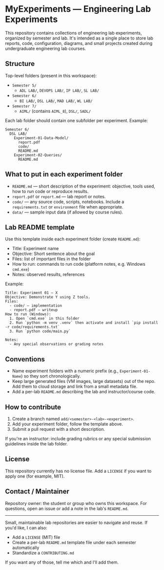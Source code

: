 # MyExperiments — Engineering Lab Experiments

This repository contains collections of engineering lab experiments, organized by semester and lab. It's intended as a single place to store lab reports, code, configuration, diagrams, and small projects created during undergraduate engineering lab courses.

## Structure

Top-level folders (present in this workspace):

- `Semester 5/`
  - `ADL LAB/`, `DEVOPS LAB/`, `IP LAB/`, `SL LAB/`
- `Semester 6/`
  - `BI LAB/`, `DSL LAB/`, `MAD LAB/`, `WL LAB/`
- `Semester 7/`
  - `AIML/` (contains `AIML_8`), `DSL/`, `SADL/`

Each lab folder should contain one subfolder per experiment. Example:

```
Semester 6/
  DSL LAB/
    Experiment-01-Data-Model/
      report.pdf
      code/
      README.md
    Experiment-02-Queries/
      README.md
```

## What to put in each experiment folder

- `README.md` — short description of the experiment: objective, tools used, how to run code or reproduce results.
- `report.pdf` or `report.md` — lab report or notes.
- `code/` — any source code, scripts, notebooks. Include a `requirements.txt` or `environment` file when appropriate.
- `data/` — sample input data (if allowed by course rules).

## Lab README template

Use this template inside each experiment folder (create `README.md`):

- Title: Experiment name
- Objective: Short sentence about the goal
- Files: list of important files in the folder
- How to run: commands to run code (platform notes, e.g. Windows `cmd.exe`)
- Notes: observed results, references

Example:

```
Title: Experiment 01 — X
Objective: Demonstrate Y using Z tools.
Files:
  - code/ — implementation
  - report.pdf — writeup
How to run (Windows):
  1. Open `cmd.exe` in this folder
  2. Run `python -m venv .venv` then activate and install `pip install -r code/requirements.txt`
  3. Run `python code/main.py`

Notes:
  - Any special observations or grading notes
```

## Conventions

- Name experiment folders with a numeric prefix (e.g., `Experiment-01-Name`) so they sort chronologically.
- Keep large generated files (VM images, large datasets) out of the repo. Add them to cloud storage and link from a small metadata file.
- Add a per-lab `README.md` describing the lab and instructor/course code.

## How to contribute

1. Create a branch named `add/<semester>-<lab>-<experiment>`.
2. Add your experiment folder, follow the template above.
3. Submit a pull request with a short description.

If you're an instructor: include grading rubrics or any special submission guidelines inside the lab folder.

## License

This repository currently has no license file. Add a `LICENSE` if you want to apply one (for example, MIT).

## Contact / Maintainer

Repository owner: the student or group who owns this workspace. For questions, open an issue or add a note in the lab's `README.md`.

---

Small, maintainable lab repositories are easier to navigate and reuse. If you'd like, I can also:

- Add a `LICENSE` (MIT) file
- Create a per-lab `README.md` template file under each semester automatically
- Standardize a `CONTRIBUTING.md`

If you want any of those, tell me which and I'll add them.
